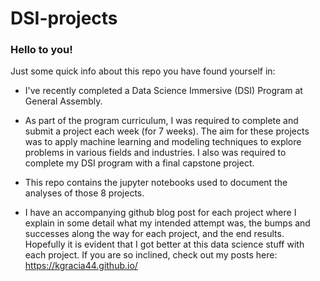 # DSI-projects

### Hello to you!

Just some quick info about this repo you have found yourself in:

- I've recently completed a Data Science Immersive (DSI) Program at General Assembly.

- As part of the program curriculum, I was required to complete and submit a project each week (for 7 weeks). The aim for these projects was to apply machine learning and modeling techniques to explore problems in various fields and industries. I also was required to complete my DSI program with a final capstone project. 

- This repo contains the jupyter notebooks used to document the analyses of those 8 projects.

- I have an accompanying github blog post for each project where I explain in some detail what my intended attempt was, the bumps and successes along the way for each project, and the end results. Hopefully it is evident that I got better at this data science stuff with each project. If you are so inclined, check out my posts here: https://kgracia44.github.io/ 